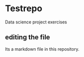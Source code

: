 # Testrepo
Data science project exercises
## editing the file
Its a markdown file in this repository.
